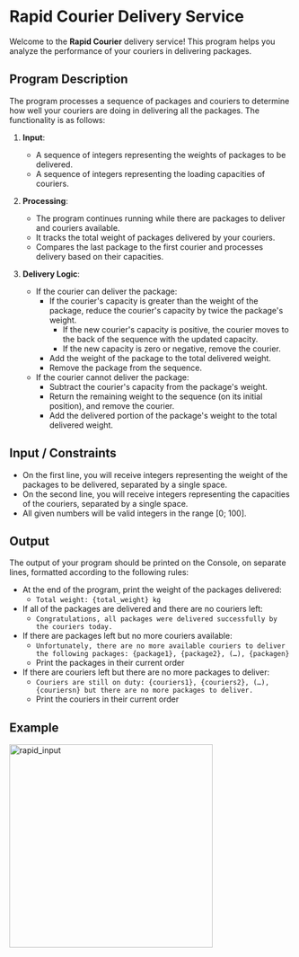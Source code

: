 # Rapid Courier Delivery Service

Welcome to the **Rapid Courier** delivery service! This program helps you analyze the performance of your couriers in delivering packages.

## Program Description

The program processes a sequence of packages and couriers to determine how well your couriers are doing in delivering all the packages. The functionality is as follows:

1. **Input**: 
   - A sequence of integers representing the weights of packages to be delivered.
   - A sequence of integers representing the loading capacities of couriers.

2. **Processing**:
   - The program continues running while there are packages to deliver and couriers available.
   - It tracks the total weight of packages delivered by your couriers.
   - Compares the last package to the first courier and processes delivery based on their capacities.

3. **Delivery Logic**:
   - If the courier can deliver the package:
     - If the courier's capacity is greater than the weight of the package, reduce the courier's capacity by twice the package's weight.
       - If the new courier's capacity is positive, the courier moves to the back of the sequence with the updated capacity.
       - If the new capacity is zero or negative, remove the courier.
     - Add the weight of the package to the total delivered weight.
     - Remove the package from the sequence.
   - If the courier cannot deliver the package:
     - Subtract the courier's capacity from the package's weight.
     - Return the remaining weight to the sequence (on its initial position), and remove the courier.
     - Add the delivered portion of the package's weight to the total delivered weight.

## Input / Constraints

- On the first line, you will receive integers representing the weight of the packages to be delivered, separated by a single space.
- On the second line, you will receive integers representing the capacities of the couriers, separated by a single space.
- All given numbers will be valid integers in the range [0; 100].

## Output

The output of your program should be printed on the Console, on separate lines, formatted according to the following rules:

- At the end of the program, print the weight of the packages delivered:
  - `Total weight: {total_weight} kg`
- If all of the packages are delivered and there are no couriers left:
  - `Congratulations, all packages were delivered successfully by the couriers today.`
- If there are packages left but no more couriers available:
  - `Unfortunately, there are no more available couriers to deliver the following packages: {package1}, {package2}, (…), {packagen}`
  - Print the packages in their current order
- If there are couriers left but there are no more packages to deliver:
  - `Couriers are still on duty: {couriers1}, {couriers2}, (…), {couriersn} but there are no more packages to deliver.`
  - Print the couriers in their current order

## Example

<img width="362" alt="rapid_input" src="https://github.com/svetlanasieber/Software-Engineering--Path-SoftUni/assets/135451084/97672476-4e34-4d6d-bd77-4bfa11caed88">



